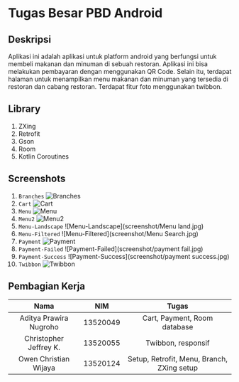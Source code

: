 # Tugas Besar PBD Android

## Deskripsi

Aplikasi ini adalah aplikasi untuk platform android yang berfungsi untuk membeli makanan dan minuman di sebuah restoran. Aplikasi ini bisa melakukan pembayaran dengan menggunakan QR Code. Selain itu, terdapat halaman untuk menampilkan menu makanan dan minuman yang tersedia di restoran dan cabang restoran. Terdapat fitur foto menggunakan twibbon.

## Library

1. ZXing
2. Retrofit
3. Gson
4. Room
5. Kotlin Coroutines

## Screenshots

<!-- Attach all screenshots from the folder screenshot with a title -->

1.  `Branches`
    ![Branches](screenshot/Branches.jpg)
2.  `Cart`
    ![Cart](screenshot/Cart.jpg)
3.  `Menu`
    ![Menu](screenshot/Menu.jpg)
4.  `Menu2`
    ![Menu2](screenshot/Menu2.jpg)
5.  `Menu-Landscape`
    ![Menu-Landscape](screenshot/Menu land.jpg)
6.  `Menu-Filtered`
    ![Menu-Filtered](screenshot/Menu Search.jpg)
7.  `Payment`
    ![Payment](screenshot/payment.jpg)
8.  `Payment-Failed`
    ![Payment-Failed](screenshot/payment fail.jpg)
9.  `Payment-Success`
    ![Payment-Success](screenshot/payment success.jpg)
10. `Twibbon`
    ![Twibbon](screenshot/twibbon.jpg)

## Pembagian Kerja

|          Nama          |   NIM    |                   Tugas                    |
| :--------------------: | :------: | :----------------------------------------: |
| Aditya Prawira Nugroho | 13520049 |        Cart, Payment, Room database        |
| Christopher Jeffrey K. | 13520055 |             Twibbon, responsif             |
| Owen Christian Wijaya  | 13520124 | Setup, Retrofit, Menu, Branch, ZXing setup |
